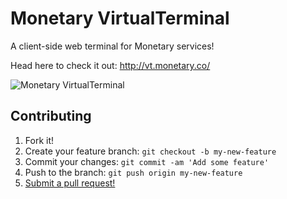 # Monetary VirtualTerminal
A client-side web terminal for Monetary services!

Head here to check it out: http://vt.monetary.co/

![Monetary VirtualTerminal](https://monetary.co/wp-content/uploads/2016/09/monetaryLogoHeaderSticky.png)

## Contributing

1. Fork it!
2. Create your feature branch: `git checkout -b my-new-feature`
3. Commit your changes: `git commit -am 'Add some feature'`
4. Push to the branch: `git push origin my-new-feature`
5. [Submit a pull request!](https://github.com/Mntry/VirtualTerminal/pull/new/master)
